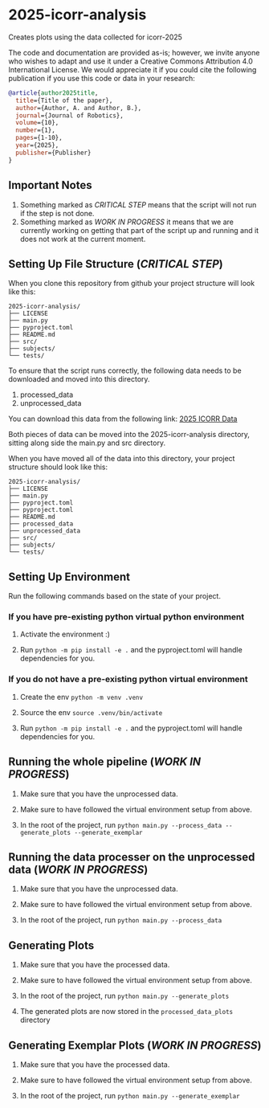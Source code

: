 # 2025-icorr-analysis

Creates plots using the data collected for icorr-2025

The code and documentation are provided as-is; however, we invite anyone who wishes to adapt and use it under a Creative Commons Attribution 4.0 International License. We would appreciate it if you could cite the following publication if you use this code or data in your research:

```bibtex
@article{author2025title,
  title={Title of the paper},
  author={Author, A. and Author, B.},
  journal={Journal of Robotics},
  volume={10},
  number={1},
  pages={1-10},
  year={2025},
  publisher={Publisher}
}
```

## Important Notes

1. Something marked as *CRITICAL STEP* means that the script will not run if the step is not done.
2. Something marked as *WORK IN PROGRESS* it means that we are currently working on getting that part of the script up and running and it does not work at the current moment.

## Setting Up File Structure (*CRITICAL STEP*)

When you clone this repository from github your project structure will look like this:

```
2025-icorr-analysis/
├── LICENSE
├── main.py
├── pyproject.toml
├── README.md
├── src/
├── subjects/
└── tests/
```

To ensure that the script runs correctly, the following data needs to be downloaded and moved into this directory.

1. processed_data
2. unprocessed_data

You can download this data from the following link: [2025 ICORR Data](<https://drive.google.com/drive/folders/1_NtvwoE63wqMJdfn_SaAUkl0WDDBnsSd>)

Both pieces of data can be moved into the 2025-icorr-analysis directory, sitting along side the main.py and src directory.

When you have moved all of the data into this directory, your project structure should look like this:

```
2025-icorr-analysis/
├── LICENSE
├── main.py
├── pyproject.toml
├── pyproject.toml
├── README.md
├── processed_data
├── unprocessed_data
├── src/
├── subjects/
└── tests/
```

## Setting Up Environment

Run the following commands based on the state of your project.

### If you have pre-existing python virtual python environment

1. Activate the environment :)

2. Run `python -m pip install -e .` and the pyproject.toml will handle dependencies for you.

### If you do not have a pre-existing python virtual environment

1. Create the env `python -m venv .venv`

2. Source the env `source .venv/bin/activate`

3. Run `python -m pip install -e .` and the pyproject.toml will handle dependencies for you.

## Running the whole pipeline (*WORK IN PROGRESS*)

1. Make sure that you have the unprocessed data.

2. Make sure to have followed the virtual environment setup from above.

3. In the root of the project, run `python main.py --process_data --generate_plots --generate_exemplar`

## Running the data processer on the unprocessed data (*WORK IN PROGRESS*)

1. Make sure that you have the unprocessed data.

2. Make sure to have followed the virtual environment setup from above.

3. In the root of the project, run `python main.py --process_data`

## Generating Plots

1. Make sure that you have the processed data.

2. Make sure to have followed the virtual environment setup from above.

3. In the root of the project, run `python main.py --generate_plots`

4. The generated plots are now stored in the `processed_data_plots` directory

## Generating Exemplar Plots (*WORK IN PROGRESS*)

1. Make sure that you have the processed data.

2. Make sure to have followed the virtual environment setup from above.

3. In the root of the project, run `python main.py --generate_exemplar`
